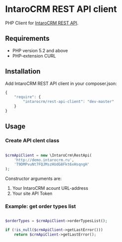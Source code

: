 IntaroCRM REST API client
=================

PHP Client for [IntaroCRM REST API](http://docs.intarocrm.ru/rest-api/).

Requirements
------------

* PHP version 5.2 and above
* PHP-extension CURL

Installation
------------

Add IntaroCRM REST API client in your composer.json:

```js
{
    "require": {
        "intarocrm/rest-api-client": "dev-master"
    }
}
```
Usage
------------

### Create API clent class

``` php

$crmApiClient = new \IntaroCrm\RestApi(
    'http://demo.intarocrm.ru',
    'T9DMPvuNt7FQJMszHUdG8Fkt6xHsqngH'
);
```
Constructor arguments are:

1. Your IntaroCRM acount URL-address
2. Your site API Token

### Example: get order types list

``` php

$orderTypes = $crmApiClient->orderTypesList();

if (!is_null($crmApiClient->getLastError()))
    return $crmApiClient->getLastError();
```